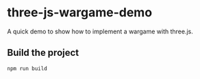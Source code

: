 # three-js-wargame-demo
A quick demo to show how to implement a wargame with three.js.

## Build the project
`npm run build`
